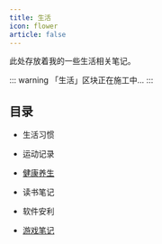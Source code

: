 ```yaml
---
title: 生活
icon: flower
article: false
---
```


此处存放着我的一些生活相关笔记。

::: warning
「生活」区块正在施工中...
:::

## 目录

- 生活习惯 <Badge text="计划中" type="warning" />

- 运动记录 <Badge text="计划中" type="warning" />

- [健康养生](health/README.md) <Badge text="施工ing" type="info" />

- 读书笔记 <Badge text="计划中" type="warning" />

- 软件安利 <Badge text="计划中" type="warning" />

- [游戏笔记](game/README.md) <Badge text="已完成" type="tip" />
